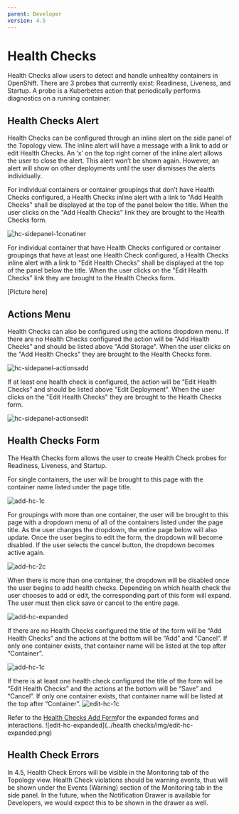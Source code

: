 ```yaml
---
parent: Developer
version: 4.5
---
```


# Health Checks
Health Checks allow users to detect and handle unhealthy containers in OpenShift.  There are 3 probes that currently exist: Readiness, Liveness, and Startup. A probe is a Kuberbetes action that periodically performs diagnostics on a running container.

## Health Checks Alert
Health Checks can be configured through an inline alert on the side panel of the Topology view. The inline alert will have a message with a link to add or edit Health Checks. An ‘x’ on the top right corner of the inline alert allows the user to close the alert. This alert won’t be shown again. However, an alert will show on other deployments until the user dismisses the alerts individually.

For individual containers or container groupings that don’t have Health Checks configured, a Health Checks inline alert with a link to "Add Health Checks" shall be displayed at the top of the panel below the title. When the user clicks on the "Add Health Checks" link they are brought to the Health Checks form.

![hc-sidepanel-1conatiner](img/hc-sidepanel-1conatiner.png)

<!--This inline alert would also be displayed on the deployment details page.  It would be under the Container header before the list of the containers.
![dpage2](img/dpage2.png)
![dpage1](img/dpage 1.png)-->


For individual container that have Health Checks configured or container groupings that have at least one Health Check configured, a Health Checks inline alert with a link to "Edit Health Checks" shall be displayed at the top of the panel below the title. When the user clicks on the "Edit Health Checks" link they are brought to the Health Checks form.

[Picture here]

## Actions Menu

Health Checks can also be configured using the actions dropdown menu.  If there are no Health Checks configured the action will be “Add Health Checks” and should be listed above "Add Storage". When the user clicks on the "Add Health Checks" they are brought to the Health Checks form.

![hc-sidepanel-actionsadd](img/hc-sidepanel-actionsadd.png)

If at least one health check is configured, the action will be “Edit Health Checks” and should be listed above "Edit Deployment". When the user clicks on the "Edit Health Checks" they are brought to the Health Checks form.

![hc-sidepanel-actionsedit](img/hc-sidepanel-actionsedit.png)

## Health Checks Form

The Health Checks form allows the user to create Health Check probes for Readiness, Liveness, and Startup.

For single containers, the user will be brought to this page with the container name listed under the page title.

![add-hc-1c](img/add-hc-1c.png)

For groupings with more than one container, the user will be brought to this page with a dropdown menu of all of the containers listed under the page title.  As the user changes the dropdown, the entire page below will also update.  Once the user begins to edit the form, the dropdown will become disabled. If the user selects the cancel button, the dropdown becomes active again.

![add-hc-2c](img/add-hc-2c.png)

When there is more than one container, the dropdown will be disabled once the user begins to add health checks.  Depending on which health check the user chooses to add or edit, the corresponding part of this form will expand. The user must then click save or cancel to the entire page.

![add-hc-expanded](img/add-hc-expanded.png)

If there are no Health Checks configured the title of the form will be “Add Health Checks” and the actions at the bottom will be “Add” and “Cancel”. If only one container exists, that container name will be listed at the top after “Container”.

![add-hc-1c](img/add-hc-1c.png)

If there is at least one health check configured the title of the form will be “Edit Health Checks” and the actions at the bottom will be “Save” and “Cancel”. If only one container exists, that container name will be listed at the top after “Container”.
![edit-hc-1c](img/edit-hc-1c.png)

Refer to the [Health Checks Add Form](developer/add-45/sections/Adv-Health_Checks.md)for the expanded forms and interactions.
![edit-hc-expanded](../health checks/img/edit-hc-expanded.png)

## Health Check Errors
In 4.5, Health Check Errors will be visible in the Monitoring tab of the Topology view. Health Check violations should be warning events, thus will be shown under the Events (Warning) section of the Monitoring tab in the side panel. In the future, when the Notification Drawer is available for Developers, we would expect this to be shown in the drawer as well.
